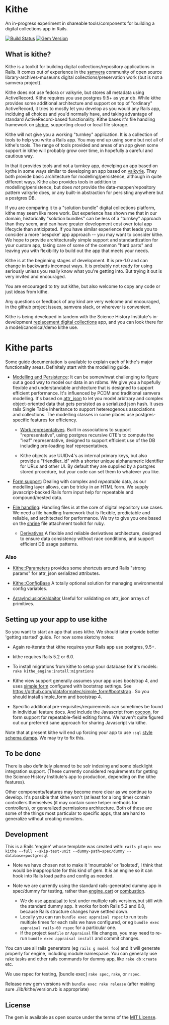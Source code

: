 # Kithe
An in-progress experiment in shareable tools/components for building a digital collections app in Rails.

[![Build Status](https://travis-ci.org/sciencehistory/kithe.svg?branch=master)](https://travis-ci.org/sciencehistory/kithe)
[![Gem Version](https://badge.fury.io/rb/kithe.svg)](https://badge.fury.io/rb/kithe)

## What is kithe?

Kithe is a toolkit for building digital collections/repository applications in Rails. It comes out of experience in the [samvera](https://samvera.org/) community of open source library-archives-museums digital collections/preservation work (but is not a samvera project).

Kithe does not use fedora or valkyrie, but stores all metadata using ActiveRecord.  Kithe requires you use postgres 9.5+ as your db. While kithe provides some additional architecture and support on top of "ordinary" ActiveRecord, it tries to mostly let you develop as you would any Rails app, inclduing all choices and you'd normally have, and taking advantage of standard ActiveRecord-based functionality.  Kithe bases it's file handling framework on [shrine](https://shrinerb.com), supporting cloud or local file storage.

Kithe will not give you a working "turnkey" application. It is a collection of tools to help you write a Rails app. You may end up using some but not all of kithe's tools.  The range of tools provided and areas of an app given some support in kithe will probably grow over time, in hopefully a careful and cautious way.

In that it provides tools and not a turnkey app, develping an app based on kythe in some ways similar to developing an app based on [valkyrie](https://github.com/samvera-labs/valkyrie). They both provide basic architecture for modelling/persistence, although in quite different ways. Kithe also provides tools in addition to modelling/persistence, but does _not_ provide the data-mapper/repository pattern valkyrie does, or any built-in abstraction for persisting anywhere but a postgres DB.

If you are comparing it to a "solution bundle" digital collections platform, kithe may seem like more work. But experience has shown me that in our domain, historically "solution bundles" can be less of a "turnkey" approach than they seem, and can have greater development cost over total app lifecycle than anticipated. If you have similar experience that leads you to consider a more 'bespoke' app approach -- you may want to consider kithe. We hope to provide architecturally simple support and standardization for your custom app, taking care of some of the common "hard parts" and leaving you with flexibility to build out the app that meets your needs.

Kithe is at the beginning stages of development. It is pre-1.0 and can change in backwards incompat ways. It is probably not ready for using seriously unless you really know what you're getting into. But trying it out is very invited and encouraged.

You are encouraged to try out kithe, but also welcome to copy any code or just ideas from kithe.

Any questions or feedback of any kind are very welcome and encouraged, in the github project issues, samvera slack, or wherever is convenient.

Kithe is being developed in tandem with the Science History Institute's in-development [replacement digital collections](https://github.com/sciencehistory/scihist_digicoll) app, and you can look there for a model/canonical/demo kithe use.

# Kithe parts

Some guide documentation is available to explain each of kithe's major functionality areas. Definitely start with the modelling guide.

* [Modelling and Persistence](./guides/modelling.md):  It can be somewhwat challenging to figure out a good way to model our data in an rdbms. We give you a hopefully flexible and understandable architecture that is designed to support efficient performance. It's influenced by PCDM and traditional samvera modelling. It's based on [attr_json](https://github.com/jrochkind/attr_json) to let you model arbitrary and complex object-oriented data that gets persisted as a serialized json hash. It uses rails Single Table Inheritance to support hetereogenous associations and collections. The modelling classes in some places use postgres-specific features for efficiency.

  * [Work representatives](./guides/work_representative.md). Built in associations to support "representative", using postgres recursive CTE's to compute the "leaf" representative, designed to support efficient use of the DB including pre-loading leaf representatives.

  * Kithe objects use UUIDv4's as internal primary keys, but also provide a "friendlier_id" with a shorter unique alphanumeric identifier for URLs and other UI. By default they are supplied by a postgres stored procedure, but your code can set them to whatever you like.

* [Form support](./guides/forms.md): Dealing with complex and _repeatable_ data, as our modelling layer allows, can be tricky in an HTML form. We supply javascript-backed Rails form input help for repeatable and compound/nested data.

* [File handling](./guides/file_handling.md): Handling files is at the core of digital repository use cases. We need a file handling framework that is flexible, predictable and reliable, and architected for performance. We try to give you one based on the [shrine](https://shrinerb.com) file attachment toolkit for ruby.

  * [Derivatives](./guides/derivatives.md) A flexible and reliable derivatives architecture, designed to ensure data consistency without race conditions, and support efficient DB usage patterns.

### Also

* [Kithe::Parameters](./app/models/kithe/parameters.rb) provides some shortcuts around Rails "strong params" for attr_json serialized attributes.

* [Kithe::ConfigBase](./app/models/kithe/config_base.rb) A totally optional solution for managing environmental config variables.

* [ArrayInclusionValdaitor](./app/validators/array_inclusion_validator.rb) Useful for validating on attr_json arrays of primitives.

## Setting up your app to use kithe

So you want to start an app that uses kithe. We should later provide better 'getting started' guide. For now some sketchy notes:

* Again re-iterate that kithe requires your Rails app use postgres, 9.5+.

* kithe requires Rails 5.2 or 6.0.

* To install migrations from kithe to setup your database for it's models: `rake kithe_engine:install:migrations`

* Kithe view support generally assumes your app uses bootstrap 4, and uses [simple form](https://github.com/plataformatec/simple_form) configured with bootstrap settings. See https://github.com/plataformatec/simple_form#bootstrap . So you should install simple_form and bootstrap 4.

* Specific additional pre-requisites/requirements can sometimes be found in individual feature docs. And include the Javascript from [cocoon](https://github.com/nathanvda/cocoon), for form support for repeatable-field editing forms. We haven't quite figured out our preferred sane approach for sharing Javascript via kithe.

Note that at present kithe will end up forcing your app to use `:sql` [style schema dumps](https://guides.rubyonrails.org/v3.2.8/migrations.html#types-of-schema-dumps). We may try to fix this.

## To be done

There is also definitely planned to be solr indexing and some blacklight integration support. (These currently considered requirements for getting the Science History Institute's app to production, depending on the kithe features).

Other components/features may become more clear as we continue to develop. It's possible that kithe won't (at least for a long time) contain controllers themselves (it may contain some helper methods for controllers), or generalized permissions architecture. Both of these are some of the things most particular to specific apps, that are hard to generalize without creating monsters.


## Development

This is a Rails 'engine' whose template was created with: `rails plugin new kithe --full --skip-test-unit --dummy-path=spec/dummy --database=postgresql`

* Note we have chosen not to make it 'mountable' or 'isolated', I think that would be inappropriate for this kind of gem. It _is_ an engine so it can hook into Rails load paths and config as needed.

* Note we are currently using the standard rails-generated dummy app in spec/dummy for testing, rather than [engine_cart](https://github.com/cbeer/engine_cart) or [combustion](https://github.com/pat/combustion).
  * We do use [appraisal](https://github.com/thoughtbot/appraisal) to test under multiple rails versions,but still wtih the standard dummy app. It works for both Rails 5.2 and 6.0, because Rails structure changes have settled down.
  * Locally you can run `bundle exec appraisal rspec` to run tests multiple times for each rails we have configured, or eg `bundle exec appraisal rails-60 rspec` for a particular one.
  * If the project `Gemfile` _or_ `Appraisal` file changes, you may need to re-run `bundle exec appraisal install` and commit changes.

You can use all rails generators (eg `rails g model foo`) and it will generate properly for engine,
including module namespace. You can generally use rake tasks and other rails commands for dummy app, like `rake db:create` etc.

We use rspec for testing, [bundle exec] `rake spec`, `rake`, or `rspec`.

Release new gem versions with `bundle exec rake release` (after making sure ./lib/kithe/version.rb is appropriate)


## License
The gem is available as open source under the terms of the [MIT License](https://opensource.org/licenses/MIT).
